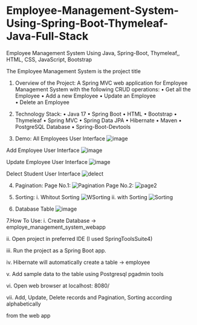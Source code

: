 # Employee-Management-System-Using-Spring-Boot-Thymeleaf-Java-Full-Stack
Employee Management System Using Java, Spring-Boot, Thymeleaf,, HTML, CSS, JavaScript, Bootstrap

The Employee Management System is the project title

1. Overview of the Project:
A Spring MVC web application for Employee Management System with the following CRUD operations:
•	Get all the Employee
•	Add a new Employee
•	Update an Employee	
•	Delete an Employee

3. Technology Stack:
•	Java 17
•	Spring Boot
•	HTML
•	Bootstrap
•	Thymeleaf
•	Spring MVC
•	Spring Data JPA
•	Hibernate
•	Maven
•	PostgreSQL Database
•	Spring-Boot-Devtools

4. Demo:
All Employees User Interface
![image](https://github.com/user-attachments/assets/3f07d3f5-c6e5-420c-95d3-0239ab8e073c)

Add Employee User Interface
![image](https://github.com/user-attachments/assets/55c9bcbb-7a65-415b-b8f2-683a7f9ea5e6)

Update Employee User Interface
![image](https://github.com/user-attachments/assets/be5fca02-d288-4650-a32f-2d1458f9e383)

Delect Student User Interface
![delect](https://github.com/user-attachments/assets/14235a53-f644-4901-8690-4184ea973315)

4. Pagination:
   Page No.1:
   ![Pagination](https://github.com/user-attachments/assets/374856f8-a36e-4c0f-8eb9-7423a859013e)
   Page No.2:
   ![page2](https://github.com/user-attachments/assets/3afe89bb-81b5-40fd-928d-192935487627)

5. Sorting:
i. Whitout  Sorting
  ![WSorting](https://github.com/user-attachments/assets/acabc054-cb47-49e2-a583-858f1193f271)
ii. with Sorting 
  ![Sorting](https://github.com/user-attachments/assets/1c164bb9-5a20-419a-ae5d-ee84569bb47e)

6. Database Table
  ![image](https://github.com/user-attachments/assets/f67ecd5f-20ed-4a31-8e32-8cf89bdaa0e7)

7.How To Use:
i. Create Database -> employe_management_system_webapp

ii. Open project in preferred IDE (I used SpringToolsSuite4)

iii. Run the project as a Spring Boot app.

iv. Hibernate will automatically create a table -> employee

v. Add sample data to the table using  Postgresql pgadmin tools

vi.  Open web browser at localhost: 8080/

vii. Add, Update, Delete records and Pagination, Sorting according  alphabetically

from the web app




   




